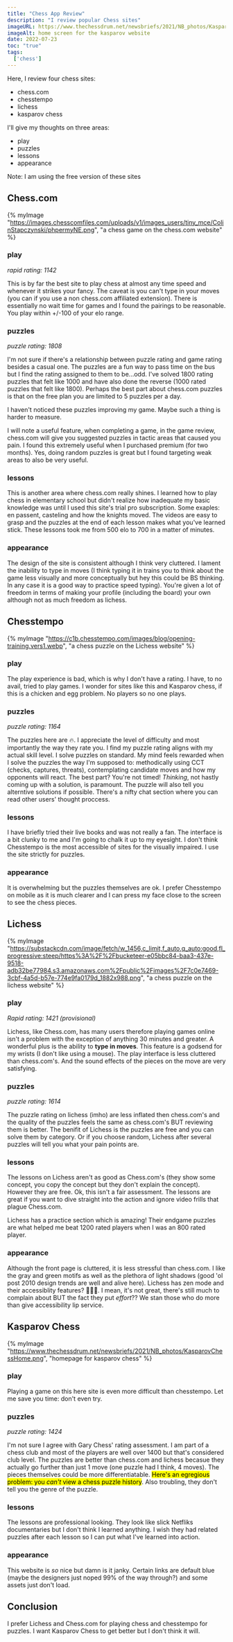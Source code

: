 ```yaml
---
title: "Chess App Review"
description: "I review popular Chess sites"
imageURL: https://www.thechessdrum.net/newsbriefs/2021/NB_photos/KasparovChessHome.png
imageAlt: home screen for the kasparov website
date: 2022-07-23
toc: "true"
tags:
  ['chess']
---
```


Here, I review four chess sites:

* chess.com
* chesstempo
* lichess
* kasparov chess

I'll give my thoughts on three areas:

* play
* puzzles
* lessons
* appearance 

Note: I am using the free version of these sites

## Chess.com

{% myImage "https://images.chesscomfiles.com/uploads/v1/images_users/tiny_mce/ColinStapczynski/phpermyNE.png", "a chess game on the chess.com website" %}

### play
*rapid rating: 1142*

This is by far the best site to play chess at almost any time speed and whenever it strikes your fancy. The caveat is you can't type in your moves (you can if you use a non chess.com affiliated extension). There is essentially no wait time for games and I found the pairings to be reasonable. You play within +/-100 of your elo range.

### puzzles
*puzzle rating: 1808*

I'm not sure if there's a relationship between puzzle rating and game rating besides a casual one. The puzzles are a fun way to pass time on the bus but I find the rating assigned to them to be...odd. I've solved 1800 rating puzzles that felt like 1000 and have also done the reverse (1000 rated puzzles that felt like 1800). Perhaps the best part about chess.com puzzles is that on the free plan you are limited to 5 puzzles per a day.

I haven't noticed these puzzles improving my game. Maybe such a thing is harder to measure.

I will note a useful feature, when completing a game, in the game review, chess.com will give you suggested puzzles in tactic areas that caused you pain. I found this extremely useful when I purchased premium (for two months). Yes, doing random puzzles is great but I found targeting weak areas to also be very useful. 

### lessons

This is another area where chess.com really shines. I learned how to play chess in elementary school but didn't realize how inadequate my basic knowledge was until I used this site's trial pro subscription. Some exaples: en passent, casteling and how the knights moved. The videos are easy to grasp and the puzzles at the end of each lesson makes what you've learned stick. These lessons took me from 500 elo to 700 in a matter of minutes.

### appearance

The design of the site is consistent although I think very cluttered. I lament the inability to type in moves (I think typing it in trains you to think about the game less visually and more conceptually but hey this could be BS thinking. In any case it is a good way to practice speed typing). You're given a lot of freedom in terms of making your profile (including the board) your own although not as much freedom as lichess.

## Chesstempo

{% myImage "https://c1b.chesstempo.com/images/blog/opening-training.vers1.webp", "a chess puzzle on the Lichess website" %}

### play

The play experience is bad, which is why I don't have a rating. I have, to no avail, tried to play games. I wonder for sites like this and Kasparov chess, if this is a chicken and egg problem. No players so no one plays.

### puzzles
*puzzle rating: 1164*

The puzzles here are 🔥. I appreciate the level of difficulty and most importantly the way they rate you. I find my puzzle rating aligns with my actual skill level. I solve puzzles on standard. My mind feels rewarded when I solve the puzzles the way I'm supposed to: methodically using CCT (checks, captures, threats), contemplating candidate moves and how my opponents will react. The best part? You're not timed! *Thinking*, not hastly coming up with a solution, is paramount. The puzzle will also tell you alterntive solutions if possible. There's a nifty chat section where you can read other users' thought proccess. 

### lessons

I have briefly tried their live books and was not really a fan. The interface is a bit clunky to me and I'm going to chalk it up to my eyesight. I don't think Chesstempo is the most accessible of sites for the visually impaired. I use the site strictly for puzzles. 

### appearance 

It is overwhelming but the puzzles themselves are ok. I prefer Chesstempo on mobile as it is much clearer and I can press my face close to the screen to see the chess pieces.

## Lichess

{% myImage "https://substackcdn.com/image/fetch/w_1456,c_limit,f_auto,q_auto:good,fl_progressive:steep/https%3A%2F%2Fbucketeer-e05bbc84-baa3-437e-9518-adb32be77984.s3.amazonaws.com%2Fpublic%2Fimages%2F7c0e7469-3cbf-4a5d-b57e-774e9fa0179d_1882x988.png", "a chess puzzle on the lichess website" %}

### play
*Rapid rating: 1421 (provisional)*

Lichess, like Chess.com, has many users therefore playing games online isn't a problem with the exception of anything 30 minutes and greater. A wonderful plus is the ability to **type in moves**. This feature is a godsend for my wrists (I don't like using a mouse). The play interface is less cluttered than chess.com's. And the sound effects of the pieces on the move are very satisfying.

### puzzles
*puzzle rating: 1614*

The puzzle rating on lichess (imho) are less inflated then chess.com's and the quality of the puzzles feels the same as chess.com's BUT reviewing them is better. The benifit of Lichess is the puzzles are free and you can solve them by category. Or if you choose random, Lichess after several puzzles will tell you what your pain points are.

### lessons

The lessons on Lichess aren't as good as Chess.com's (they show some concept, you copy the concept but they don't explain the concept). However they are free. Ok, this isn't a fair assessment. The lessons are great if you want to dive straight into the action and ignore video frills that plague Chess.com.

Lichess has a practice section which is amazing! Their endgame puzzles are what helped me beat 1200 rated players when I was an 800 rated player.

### appearance 

Although the front page is cluttered, it is less stressful than chess.com. I like the gray and green motifs as well as the plethora of light shadows (good 'ol post 2010 design trends are well and alive here). Lichess has zen mode and their accessiblity features? 🧡🧡🧡. I mean, it's not great, there's still much to complain about BUT the fact they put *effort*?? We stan those who do more than give accessibility lip service. 

## Kasparov Chess

{% myImage "https://www.thechessdrum.net/newsbriefs/2021/NB_photos/KasparovChessHome.png", "homepage for kasparov chess" %}

### play

Playing a game on this here site is even more difficult than chesstempo. Let me save you time: don't even try.

### puzzles
*puzzle rating: 1424*

I'm not sure I agree with Gary Chess' rating assessment. I am part of a chess club and most of the players are well over 1400 but that's considered club level. The puzzles are better than chess.com and lichess becasue they actually go further than just 1 move (one puzzle had I think, 4 moves). The pieces themselves could be more differentiatable. <mark>Here's an egregious problem: you *can't* view a chess puzzle history</mark>. Also troubling, they don't tell you the genre of the puzzle.

### lessons

The lessons are professional looking. They look like slick Netfliks documentaries but I don't think I learned anything. I wish they had related puzzles after each lesson so I can put what I've learned into action.

### appearance 

This website is *so* nice but damn is it janky. Certain links are default blue (maybe the designers just noped 99% of the way through?) and some assets just don't load. 

## Conclusion

I prefer Lichess and Chess.com for playing chess and chesstempo for puzzles. I want Kasparov Chess to get better but I don't think it will.